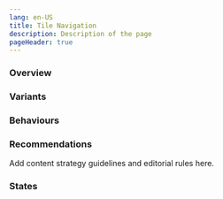 ```yaml
---
lang: en-US
title: Tile Navigation
description: Description of the page
pageHeader: true
---
```


### Overview

### Variants

### Behaviours

### Recommendations
Add content strategy guidelines and editorial rules here.

### States
